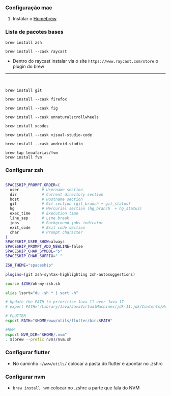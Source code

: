 ### Configuração mac

1. Instalar o [Homebrew](https://brew.sh/index_pt-br)

### Lista de pacotes bases

```text
brew install zsh
```

```text
brew install --cask raycast
```

-  Dentro do raycast instalar via o site `https://www.raycast.com/store` o plugin do brew

---

<br>

```text
brew install git

brew install --cask firefox

brew install --cask fig

brew install --cask unnaturalscrollwheels

brew install xcodes

brew install --cask visual-studio-code

brew install --cask android-studio

brew tap leoafarias/fvm
brew install fvm
```

### Configurar zsh

```zsh

SPACESHIP_PROMPT_ORDER=(
  user          # Username section
  dir           # Current directory section
  host          # Hostname section
  git           # Git section (git_branch + git_status)
  hg            # Mercurial section (hg_branch  + hg_status)
  exec_time     # Execution time
  line_sep      # Line break
  jobs          # Background jobs indicator
  exit_code     # Exit code section
  char          # Prompt character
)
SPACESHIP_USER_SHOW=always
SPACESHIP_PROMPT_ADD_NEWLINE=false
SPACESHIP_CHAR_SYMBOL="❯"
SPACESHIP_CHAR_SUFFIX=" "

ZSH_THEME="spaceship"

plugins=(git zsh-syntax-highlighting zsh-autosuggestions)

source $ZSH/oh-my-zsh.sh

alias lsort="du -sh * | sort -h"

# Update the PATH to prioritize Java 11 over Java 17
# export PATH="/Library/Java/JavaVirtualMachines/jdk-11.jdk/Contents/Home/bin:$PATH"

# FLUTTER
export PATH="$HOME/www/utils/flutter/bin:$PATH"

#NVM
export NVM_DIR="$HOME/.nvm"
. $(brew --prefix nvm)/nvm.sh
```

### Configurar flutter

-  No caminho `~/www/utils/` colocar a pasta do flutter e apontar no .zshrc

### Configurar nvm

-  `brew install nvm` colocar no .zshrc a parte que fala do NVM
